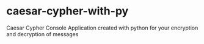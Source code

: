 # caesar-cypher-with-py
Caesar Cypher Console Application created with python for your encryption and decryption of messages
